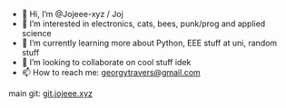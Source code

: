 - 👋 Hi, I’m @Jojeee-xyz / Joj
- 👀 I’m interested in electronics, cats, bees, punk/prog and applied science
- 🌱 I’m currently learning more about Python, EEE stuff at uni, random stuff
- 💞️ I’m looking to collaborate on cool stuff idek
- 📫 How to reach me: georgytravers@gmail.com

main git: <a href="https://git.jojeee.xyz">git.jojeee.xyz</a>
